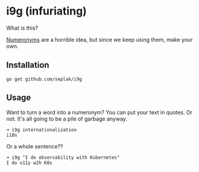 # i9g (infuriating)

What is this?

[Numeronyms](https://en.wikipedia.org/wiki/Numeronym) are a horrible idea, but since we keep using them, make your own.

## Installation

```
go get github.com/seplak/i9g
```

## Usage

Want to turn a word into a numeronym? You can put your text in quotes. Or not. It's all going to be a pile of garbage anyway.

```
➜ i9g internationalization
i18n
```

Or a whole sentence??

```
➜ i9g "I do observability with Kubernetes"
I do o11y w2h K8s
```

